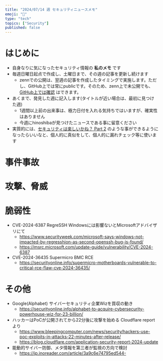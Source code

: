 ```yaml
---
title: "2024/07/14 週 セキュリティニュースメモ"
emoji: "🔖"
type: "tech"
topics: ["Security"]
published: false
---
```


# はじめに
* 自身なりに気になったセキュリティ情報の **私のメモ** です
* 毎週日曜日起点で作成し、土曜日まで、その週の記事を更新し続けます
    * zennでの公開は、翌週の記事を作成したタイミングで実施します。ただし、GitHub上では常にpublicです。そのため、zenn上で未公開でも、[GitHub上では確認](https://github.com/hinoshiba/zenn.dev/tree/main/articles) はできます。
* あくまで、発見した週に記入します(タイトルが近い場合は、最初に見つけた週)
    * 1週間以上前の出来事は、極力日付を入れる気持ちではいますが、確実性はありません
    * 今週にhinoshibaが見つけたニュースである事に留意ください
* 実質的には、[セキュリティは楽しいかね？ Part 2](https://negi.hatenablog.com/) のような事ができるようになったらいいなと、個人的に真似をして、個人的に漏れチェック等に使います

# 事件事故

# 攻撃、脅威

# 脆弱性

* CVE-2024-6387 RegreSSH Windowsには影響ないとMicrosoftアドバイザリにて
    * https://www.securityweek.com/microsoft-says-windows-not-impacted-by-regresshion-as-second-openssh-bug-is-found/
    * https://msrc.microsoft.com/update-guide/vulnerability/CVE-2024-6387
* CVE-2024-36435 Supermicro BMC RCE
    * https://securityonline.info/supermicro-motherboards-vulnerable-to-critical-rce-flaw-cve-2024-36435/

# その他
* Google(Alphabet) サイバーセキュリティ企業Wizを買収の動き
    * https://securityonline.info/alphabet-to-acquire-cybersecurity-powerhouse-wiz-for-23-billion/
* ハッカーはPoCが公開されてから22分後に攻撃を始める Cloudflare reportより
    * https://www.bleepingcomputer.com/news/security/hackers-use-poc-exploits-in-attacks-22-minutes-after-release/
    * https://blog.cloudflare.com/application-security-report-2024-update
* 能動的サイバー防御、メタ情報を第三者が監視の方向で検討
    * https://jp.inoreader.com/article/3a9c6e74795ed544-
